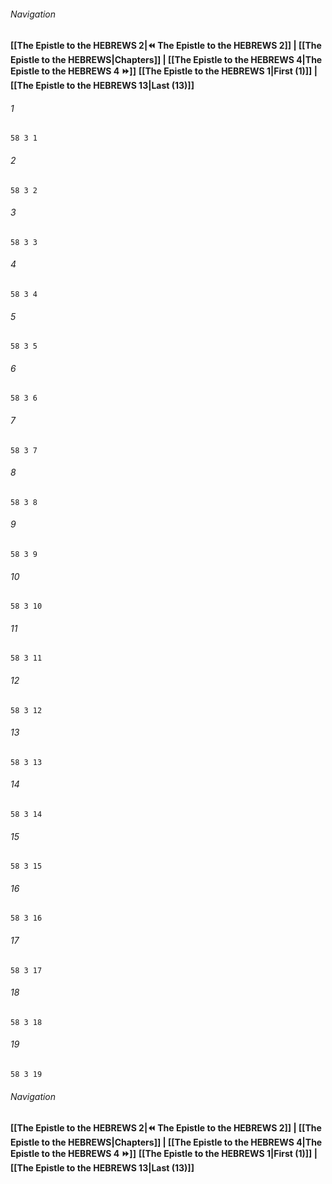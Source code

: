 
###### Navigation
**[[The Epistle to the HEBREWS 2|⏪ The Epistle to the HEBREWS 2]] | [[The Epistle to the HEBREWS|Chapters]] | [[The Epistle to the HEBREWS 4|The Epistle to the HEBREWS 4 ⏩]]**
**[[The Epistle to the HEBREWS 1|First (1)]] | [[The Epistle to the HEBREWS 13|Last (13)]]**

###### 1
``` verse
58 3 1 
```
###### 2
``` verse
58 3 2 
```
###### 3
``` verse
58 3 3 
```
###### 4
``` verse
58 3 4 
```
###### 5
``` verse
58 3 5 
```
###### 6
``` verse
58 3 6 
```
###### 7
``` verse
58 3 7 
```
###### 8
``` verse
58 3 8 
```
###### 9
``` verse
58 3 9 
```
###### 10
``` verse
58 3 10 
```
###### 11
``` verse
58 3 11 
```
###### 12
``` verse
58 3 12 
```
###### 13
``` verse
58 3 13 
```
###### 14
``` verse
58 3 14 
```
###### 15
``` verse
58 3 15 
```
###### 16
``` verse
58 3 16 
```
###### 17
``` verse
58 3 17 
```
###### 18
``` verse
58 3 18 
```
###### 19
``` verse
58 3 19 
```

###### Navigation
**[[The Epistle to the HEBREWS 2|⏪ The Epistle to the HEBREWS 2]] | [[The Epistle to the HEBREWS|Chapters]] | [[The Epistle to the HEBREWS 4|The Epistle to the HEBREWS 4 ⏩]]**
**[[The Epistle to the HEBREWS 1|First (1)]] | [[The Epistle to the HEBREWS 13|Last (13)]]**

